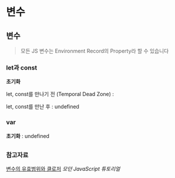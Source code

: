 # 변수

## 변수

> 모든 JS 변수는 Environment Record의 Property라 할 수 있습니다

### let과 const

**초기화**

&#x20;   let, const를 만나기 전 (Temporal Dead Zone) :

&#x20;   let, const를 만난 후 : undefined

### var

**초기화** : undefined

##

### 참고자료

[변수의 유효범위와 클로저](https://ko.javascript.info/closure) _모던 JavaScript 튜토리얼_
